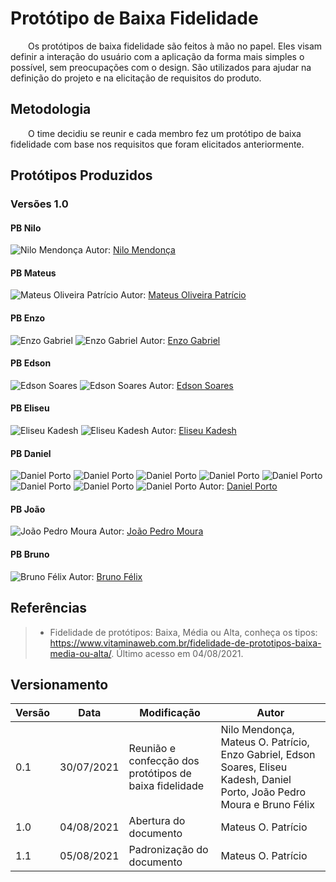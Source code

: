 # Protótipo de Baixa Fidelidade

&emsp;&emsp;Os protótipos de baixa fidelidade são feitos  à mão no papel. Eles visam definir a interação do usuário com a aplicação da forma mais simples o possível, sem preocupações com o design. São utilizados para ajudar na definição do projeto e na elicitação de requisitos do produto.

## Metodologia

&emsp;&emsp;O time decidiu se reunir e cada membro fez um protótipo de baixa fidelidade com base nos requisitos que foram elicitados anteriormente.

## Protótipos Produzidos

### Versões 1.0

#### PB Nilo
![ Nilo Mendonça](https://user-images.githubusercontent.com/24305332/127648161-fc80d793-294b-4980-8c8e-4248f80fa425.jpg)
Autor: [Nilo Mendonça](https://github.com/NiloMendonca)

#### PB Mateus
![Mateus Oliveira Patrício](https://user-images.githubusercontent.com/37383185/127649002-749d89df-483d-4d99-88ce-12aa93b6265c.jpg)
Autor: [Mateus Oliveira Patrício](https://github.com/omateusp)

#### PB Enzo
![Enzo Gabriel](https://user-images.githubusercontent.com/38733364/127649017-fbe00983-32b5-40da-b462-45fd60f994eb.jpg)
![Enzo Gabriel](https://user-images.githubusercontent.com/38733364/127649024-c7ca5afd-fd31-4491-a520-498ac0717e0a.jpg)
Autor: [Enzo Gabriel](https://github.com/enzoggqs)
#### PB Edson
![Edson Soares](https://user-images.githubusercontent.com/39536164/127649531-858a8258-3033-45e7-b19d-fb5290184315.jpg)
![Edson Soares](https://user-images.githubusercontent.com/39536164/127649656-289fb53a-ff9f-44fc-84e5-56a6f4b30893.jpg)
Autor: [Edson Soares](https://github.com/edsondearaujo)

#### PB Eliseu
![Eliseu Kadesh](https://user-images.githubusercontent.com/48720096/127649840-d42fdc3f-309a-4cdf-8965-9d4c14f9fe9e.jpg)
![Eliseu Kadesh](https://user-images.githubusercontent.com/48720096/127649925-207a8e69-09b8-4b24-a000-b96da0753bb1.jpg)
Autor: [Eliseu Kadesh](https://github.com/eliseukadesh67)

#### PB Daniel 
![Daniel Porto](https://user-images.githubusercontent.com/48573556/127649686-3c9f1fcd-3cd9-4f2f-a722-ab138f658956.jpeg)
![Daniel Porto](https://user-images.githubusercontent.com/48573556/127649725-56309ca7-7737-4e85-a701-1bf0dd7c3897.jpeg)
![Daniel Porto](https://user-images.githubusercontent.com/48573556/127649785-4d73d208-0724-4f2a-9c59-a2b0984813d4.jpeg)
![Daniel Porto](https://user-images.githubusercontent.com/48573556/127649791-568f6c06-28e7-4648-b475-409dca783b13.jpeg)
![Daniel Porto](https://user-images.githubusercontent.com/48573556/127649798-4e47d274-f6aa-48ed-8e8b-d8f36f5cbfe3.jpeg)
![Daniel Porto](https://user-images.githubusercontent.com/48573556/127649802-e80471d3-d983-42af-a5b9-a9312f695f55.jpeg)
![Daniel Porto](https://user-images.githubusercontent.com/48573556/127649811-b575abf0-2933-4922-948c-b4ed9cf691e1.jpeg)
![Daniel Porto](https://user-images.githubusercontent.com/48573556/127649821-f44142f8-e6a1-42f1-9b2a-26c1bd9549d4.jpeg)
Autor: [Daniel Porto](https://github.com/DanielPortods)

#### PB João
![João Pedro Moura](https://user-images.githubusercontent.com/69908186/127650608-933b8036-3716-47fc-9b2e-a7e66c63006d.jpeg)
Autor: [João Pedro Moura](https://github.com/Joao-Pedro-Moura)

#### PB Bruno
![Bruno Félix](https://user-images.githubusercontent.com/38890440/127650936-cf086901-77f1-49fe-8dca-b49d25a769ba.jpeg)
Autor: [Bruno Félix](https://github.com/Bruno-Felix)

## Referências

> -   Fidelidade de protótipos: Baixa, Média ou Alta, conheça os tipos: https://www.vitaminaweb.com.br/fidelidade-de-prototipos-baixa-media-ou-alta/. Último acesso em 04/08/2021.

## Versionamento
| Versão | Data | Modificação | Autor |
|--|--|--|--|
|0.1|30/07/2021| Reunião e confecção dos protótipos de baixa fidelidade | Nilo Mendonça, Mateus O. Patrício, Enzo Gabriel, Edson Soares, Eliseu Kadesh, Daniel Porto, João Pedro Moura e Bruno Félix |
|1.0|04/08/2021| Abertura do documento | Mateus O. Patrício |
|1.1|05/08/2021| Padronização do documento | Mateus O. Patrício |

